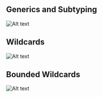 ## Generics and Subtyping
![Alt text](https://github.com/frhan/study/blob/master/images/g1.png)

## Wildcards
![Alt text](https://github.com/frhan/study/blob/master/images/g2.png)

## Bounded Wildcards
![Alt text](https://github.com/frhan/study/blob/master/images/g2.png)